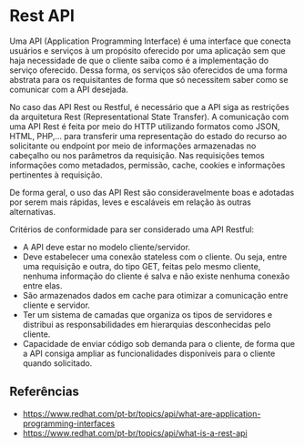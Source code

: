 # Rest API

Uma API (Application Programming Interface) é uma interface que conecta usuários e serviços à um propósito oferecido por uma aplicação sem que haja necessidade de que o cliente saiba como é a implementação do serviço oferecido.
Dessa forma, os serviços são oferecidos de uma forma abstrata para os requisitantes de forma que só necessitem saber como se comunicar com a API desejada.

No caso das API Rest ou Restful, é necessário que a API siga as restrições da arquitetura Rest (Representational State Transfer). A comunicação com uma API Rest é feita por meio do HTTP utilizando formatos como JSON, HTML, PHP,...
para transferir uma representação do estado do recurso ao solicitante ou endpoint por meio de informações armazenadas no cabeçalho ou nos parâmetros da requisição. Nas requisições temos informações como metadados, permissão, cache, cookies e informações pertinentes à requisição.

De forma geral, o uso das API Rest são consideravelmente boas e adotadas por serem mais rápidas, leves e escaláveis em relação às outras alternativas.

Critérios de conformidade para ser considerado uma API Restful:

- A API deve estar no modelo cliente/servidor.
- Deve estabelecer uma conexão stateless com o cliente. Ou seja, entre uma requisição e outra, do tipo GET, feitas pelo mesmo cliente, nenhuma informação do cliente é salva e não existe nenhuma conexão entre elas.
- São armazenados dados em cache para otimizar a comunicação entre cliente e servidor.
- Ter um sistema de camadas que organiza os tipos de servidores e distribui as responsabilidades em hierarquias desconhecidas pelo cliente.
- Capacidade de enviar código sob demanda para o cliente, de forma que a API consiga ampliar as funcionalidades disponíveis para o cliente quando solicitado.

## Referências

-  https://www.redhat.com/pt-br/topics/api/what-are-application-programming-interfaces
-  https://www.redhat.com/pt-br/topics/api/what-is-a-rest-api
